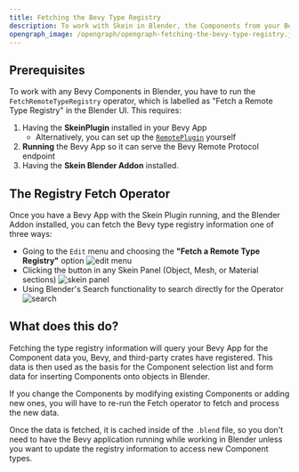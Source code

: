 ```yaml
---
title: Fetching the Bevy Type Registry
description: To work with Skein in Blender, the Components from your Bevy App must be fetched and processed
opengraph_image: /opengraph/opengraph-fetching-the-bevy-type-registry.jpg
---
```


## Prerequisites

To work with any Bevy Components in Blender, you have to run the `FetchRemoteTypeRegistry` operator, which is labelled as "Fetch a Remote Type Registry" in the Blender UI. This requires:

1. Having the **SkeinPlugin** installed in your Bevy App
   - Alternatively, you can set up the [`RemotePlugin`](https://docs.rs/bevy/latest/bevy/remote/struct.RemotePlugin.html) yourself
2. **Running** the Bevy App so it can serve the Bevy Remote Protocol endpoint
3. Having the **Skein Blender Addon** installed.

## The Registry Fetch Operator

Once you have a Bevy App with the Skein Plugin running, and the Blender Addon installed, you can fetch the Bevy type registry information one of three ways:

- Going to the `Edit` menu and choosing the **"Fetch a Remote Type Registry"** option
  ![edit menu](/images/introduction/edit-menu.avif)
- Clicking the button in any Skein Panel (Object, Mesh, or Material sections)
  ![skein panel](/images/introduction/skein-panel.avif)
- Using Blender's Search functionality to search directly for the Operator
  ![search](/images/introduction/search-menu.avif)

## What does this do?

Fetching the type registry information will query your Bevy App for the Component data you, Bevy, and third-party crates have registered. This data is then used as the basis for the Component selection list and form data for inserting Components onto objects in Blender.

If you change the Components by modifying existing Components or adding new ones, you will have to re-run the Fetch operator to fetch and process the new data.

Once the data is fetched, it is cached inside of the `.blend` file, so you don't need to have the Bevy application running while working in Blender unless you want to update the registry information to access new Component types.
